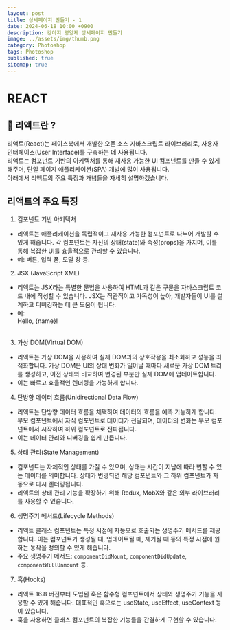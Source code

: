 ```yaml
---
layout: post
title: 상세페이지 만들기 - 1
date: 2024-06-18 10:00 +0900
description: 강아지 영양제 상세페이지 만들기
image: ../assets/img/thumb.png
category: Photoshop
tags: Photoshop
published: true
sitemap: true
---
```


# REACT

## 🍳 리액트란 ?

리액트(React)는 페이스북에서 개발한 오픈 소스 자바스크립트 라이브러리로, 사용자 인터페이스(User Interface)를 구축하는 데 사용됩니다.<br>
리액트는 컴포넌트 기반의 아키텍처를 통해 재사용 가능한 UI 컴포넌트를 만들 수 있게 해주며, 단일 페이지 애플리케이션(SPA) 개발에 많이 사용됩니다.<br>
아래에서 리액트의 주요 특징과 개념들을 자세히 설명하겠습니다.

## 리액트의 주요 특징

1. 컴포넌트 기반 아키텍처

- 리액트는 애플리케이션을 독립적이고 재사용 가능한 컴포넌트로 나누어 개발할 수 있게 해줍니다. 각 컴포넌트는 자신의 상태(state)와 속성(props)을 가지며, 이를 통해 복잡한 UI를 효율적으로 관리할 수 있습니다.
- 예: 버튼, 입력 폼, 모달 창 등.
  <br>

2. JSX (JavaScript XML)

- 리액트는 JSX라는 특별한 문법을 사용하여 HTML과 같은 구문을 자바스크립트 코드 내에 작성할 수 있습니다. JSX는 직관적이고 가독성이 높아, 개발자들이 UI를 설계하고 디버깅하는 데 큰 도움이 됩니다.
- 예: <div>Hello, {name}!</div>
  <br>

3. 가상 DOM(Virtual DOM)

- 리액트는 가상 DOM을 사용하여 실제 DOM과의 상호작용을 최소화하고 성능을 최적화합니다. 가상 DOM은 UI의 상태 변화가 일어날 때마다 새로운 가상 DOM 트리를 생성하고, 이전 상태와 비교하여 변경된 부분만 실제 DOM에 업데이트합니다.
- 이는 빠르고 효율적인 렌더링을 가능하게 합니다.
  <br>

4. 단방향 데이터 흐름(Unidirectional Data Flow)

- 리액트는 단방향 데이터 흐름을 채택하여 데이터의 흐름을 예측 가능하게 합니다. 부모 컴포넌트에서 자식 컴포넌트로 데이터가 전달되며, 데이터의 변화는 부모 컴포넌트에서 시작하여 하위 컴포넌트로 전파됩니다.
- 이는 데이터 관리와 디버깅을 쉽게 만듭니다.

5. 상태 관리(State Management)

- 컴포넌트는 자체적인 상태를 가질 수 있으며, 상태는 시간이 지남에 따라 변할 수 있는 데이터를 의미합니다. 상태가 변경되면 해당 컴포넌트와 그 하위 컴포넌트가 자동으로 다시 렌더링됩니다.
- 리액트의 상태 관리 기능을 확장하기 위해 Redux, MobX와 같은 외부 라이브러리를 사용할 수 있습니다.

6. 생명주기 메서드(Lifecycle Methods)

- 리액트 클래스 컴포넌트는 특정 시점에 자동으로 호출되는 생명주기 메서드를 제공합니다. 이는 컴포넌트가 생성될 때, 업데이트될 때, 제거될 때 등의 특정 시점에 원하는 동작을 정의할 수 있게 해줍니다.
- 주요 생명주기 메서드: `componentDidMount`, `componentDidUpdate`, `componentWillUnmount` 등.

7. 훅(Hooks)

- 리액트 16.8 버전부터 도입된 훅은 함수형 컴포넌트에서 상태와 생명주기 기능을 사용할 수 있게 해줍니다. 대표적인 훅으로는 useState, useEffect, useContext 등이 있습니다.
- 훅을 사용하면 클래스 컴포넌트의 복잡한 기능들을 간결하게 구현할 수 있습니다.
